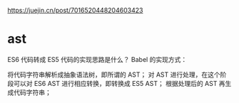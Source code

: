 https://juejin.cn/post/7016520448204603423
# ast
ES6 代码转成 ES5 代码的实现思路是什么？
Babel 的实现方式：

将代码字符串解析成抽象语法树，即所谓的 AST；
对 AST 进行处理，在这个阶段可以对 ES6 AST 进行相应转换，即转换成 ES5 AST；
根据处理后的 AST 再生成代码字符串；
